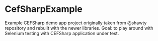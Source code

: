 # CefSharpExample
Example CEFSharp demo app project originally taken from @shawty repository and rebuilt with the newer libraries.
Goal: to play around with Selenium testing with CEFSharp application under test.
